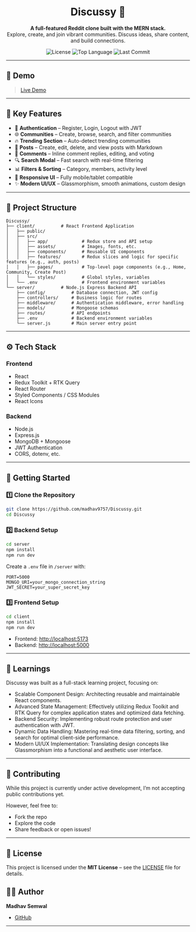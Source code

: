 
<h1 align="center">Discussy 🚀</h1>

<p align="center">
  <strong>A full-featured Reddit clone built with the MERN stack.</strong><br/>
  Explore, create, and join vibrant communities. Discuss ideas, share content, and build connections.
</p>

<p align="center">
  <img src="https://img.shields.io/github/license/madhav9757/Discussy" alt="License" />
  <img src="https://img.shields.io/github/languages/top/madhav9757/Discussy" alt="Top Language" />
  <img src="https://img.shields.io/github/last-commit/madhav9757/Discussy" alt="Last Commit" />
</p>

---

## 📸 Demo

> [Live Demo](https://discussy-madhavs-projects-45ed597c.vercel.app/) 

---

## 🧩 Key Features

- 🔐 **Authentication** – Register, Login, Logout with JWT
- 🌐 **Communities** – Create, browse, search, and filter communities
- 🔥 **Trending Section** – Auto-detect trending communities
- 📝 **Posts** – Create, edit, delete, and view posts with Markdown
- 💬 **Comments** – Inline comment replies, editing, and voting
- 🔍 **Search Modal** – Fast search with real-time filtering
- 📊 **Filters & Sorting** – Category, members, activity level
- 🎯 **Responsive UI** – Fully mobile/tablet compatible
- ✨ **Modern UI/UX** – Glassmorphism, smooth animations, custom design

---

## 📂 Project Structure

```
Discussy/
├── client/          # React Frontend Application
│   ├── public/
│   ├── src/
│   │   ├── app/             # Redux store and API setup
│   │   ├── assets/          # Images, fonts, etc.
│   │   ├── components/      # Reusable UI components
│   │   ├── features/        # Redux slices and logic for specific features (e.g., auth, posts)
│   │   ├── pages/           # Top-level page components (e.g., Home, Community, Create Post)
│   │   └── styles/          # Global styles, variables
│   └── .env                 # Frontend environment variables
└── server/          # Node.js Express Backend API
    ├── config/          # Database connection, JWT config
    ├── controllers/     # Business logic for routes
    ├── middleware/      # Authentication middleware, error handling
    ├── models/          # Mongoose schemas
    ├── routes/          # API endpoints
    ├── .env             # Backend environment variables
    └── server.js        # Main server entry point
```

---

## ⚙️ Tech Stack

### Frontend
- React
- Redux Toolkit + RTK Query
- React Router
- Styled Components / CSS Modules
- React Icons

### Backend
- Node.js
- Express.js
- MongoDB + Mongoose
- JWT Authentication
- CORS, dotenv, etc.

---

## 🚀 Getting Started

### 1️⃣ Clone the Repository
```bash
git clone https://github.com/madhav9757/Discussy.git
cd Discussy
```

### 2️⃣ Backend Setup
```bash
cd server
npm install
npm run dev
```

Create a `.env` file in `/server` with:
```env
PORT=5000
MONGO_URI=your_mongo_connection_string
JWT_SECRET=your_super_secret_key
```

### 3️⃣ Frontend Setup
```bash
cd client
npm install
npm run dev
```

- Frontend: [http://localhost:5173](http://localhost:5173)  
- Backend: [http://localhost:5000](http://localhost:5000)

---

## 🧠 Learnings

Discussy was built as a full-stack learning project, focusing on:

 - Scalable Component Design: Architecting reusable and maintainable React components.
 - Advanced State Management: Effectively utilizing Redux Toolkit and RTK Query for complex application states and optimized data fetching.
 - Backend Security: Implementing robust route protection and user authentication with JWT.
 - Dynamic Data Handling: Mastering real-time data filtering, sorting, and search for optimal client-side performance.
 - Modern UI/UX Implementation: Translating design concepts like Glassmorphism into a functional and aesthetic user interface.

---

## 🤝 Contributing

While this project is currently under active development, I’m not accepting public contributions yet.

However, feel free to:
- Fork the repo
- Explore the code
- Share feedback or open issues!

---

## 📄 License

This project is licensed under the **MIT License** – see the [LICENSE](LICENSE) file for details.

## 👨‍💻 Author

**Madhav Semwal**  
- [GitHub](https://github.com/madhav9757)  

---


